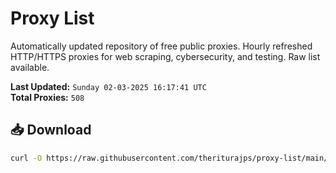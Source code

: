 # Proxy List

Automatically updated repository of free public proxies. Hourly refreshed HTTP/HTTPS proxies for web scraping, cybersecurity, and testing. Raw list available.

**Last Updated:** `Sunday 02-03-2025 16:17:41 UTC`  
**Total Proxies:** `508`

## 📥 Download
```bash
curl -O https://raw.githubusercontent.com/theriturajps/proxy-list/main/proxies.txt
